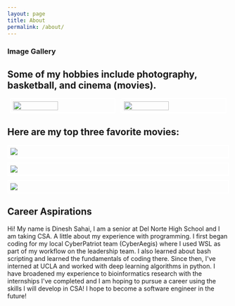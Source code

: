 ```yaml
---
layout: page
title: About
permalink: /about/
---
```


### Image Gallery

<div class="gallery-container">
  <div class="gallery-slide fade">
    <img src="{{ site.baseurl }}/images/About/Me&Brother.png" style="width:100%">
  </div>

  <div class="gallery-slide fade">
    <img src="{{ site.baseurl }}/images/About/Me&Brother2.png" style="width:100%">
  </div>

  <div class="gallery-slide fade">
    <img src="{{ site.baseurl }}/images/About/Dad&Brother.png" style="width:100%">
  </div>

  <div class="gallery-slide fade">
    <img src="{{ site.baseurl }}/images/About/Me&Grandma.png" style="width:100%">
  </div>

  <div class="gallery-slide fade">
    <img src="{{ site.baseurl }}/images/About/Diwali2018.jpg" style="width:100%">
  </div>
</div>

<style>
/* Gallery container */
.gallery-container {
  max-width: 1000px;
  position: relative;
  margin: auto;
}

/* Hide all the images by default */
.gallery-slide {
  display: none;
}

/* Fading animation */
.fade {
  -webkit-animation-name: fade;
  -webkit-animation-duration: 1.5s;
  animation-name: fade;
  animation-duration: 1.5s;
}

@-webkit-keyframes fade {
  from {opacity: .4}
  to {opacity: 1}
}

@keyframes fade {
  from {opacity: .4}
  to {opacity: 1}
}
</style>

<script>
let slideIndex = 0;
showSlides();

function showSlides() {
  let slides = document.getElementsByClassName("gallery-slide");
  for (let i = 0; i < slides.length; i++) {
    slides[i].style.display = "none";
  }
  slideIndex++;
  if (slideIndex > slides.length) {slideIndex = 1}
  slides[slideIndex-1].style.display = "block";
  setTimeout(showSlides, 3000); // Change image every 3 seconds
}
</script>

<h2>Some of my hobbies include photography, basketball, and cinema (movies).</h2>

<div style="display: flex; justify-content: space-around; margin: 10px 0;">
    <img src="{{ site.baseurl }}/images/About/Photography.jpg" style="border: 2px solid white; padding: 5px; width: 45%;">
    <img src="{{ site.baseurl }}/images/About/basketball.jpg" style="border: 2px solid white; padding: 5px; width: 45%;">
</div>

<h2> Here are my top three favorite movies: </h2>
<img src="{{ site.baseurl }}/images/About/Parasite.jpg" style="border: 2px solid white; padding: 5px; display: block; margin: 10px 0;">
<img src="{{ site.baseurl }}/images/About/Joker.jpg" style="border: 2px solid white; padding: 5px; display: block; margin: 10px 0;">
<img src="{{ site.baseurl }}/images/About/avengers_infinitywar.jpg" style="border: 2px solid white; padding: 5px; display: block; margin: 10px 0;">

<h2> Career Aspirations </h2>
Hi! My name is Dinesh Sahai, I am a senior at Del Norte High School and I am taking CSA. A little about my experience with programming. I first began coding for my local CyberPatriot team (CyberAegis) where I used WSL as part of my workflow on the leadership team. I also learned about bash scripting and learned the fundamentals of coding there. Since then, I've interned at UCLA and worked with deep learning algorithms in python. I have broadened my experience to bioinformatics research with the internships I've completed and I am hoping to pursue a career using the skills I will develop in CSA! I hope to become a software engineer in the future!